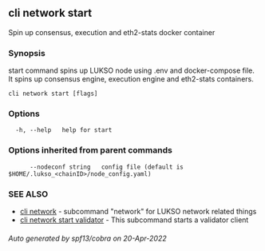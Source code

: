 ## cli network start

Spin up consensus, execution and eth2-stats docker container

### Synopsis

start command spins up LUKSO node using .env and docker-compose file. It spins up
consensus engine, execution engine and eth2-stats containers.

```
cli network start [flags]
```

### Options

```
  -h, --help   help for start
```

### Options inherited from parent commands

```
      --nodeconf string   config file (default is $HOME/.lukso_<chainID>/node_config.yaml)
```

### SEE ALSO

* [cli network](cli_network.md)	 - subcommand "network" for LUKSO network related things
* [cli network start validator](cli_network_start_validator.md)	 - This subcommand starts a validator client

###### Auto generated by spf13/cobra on 20-Apr-2022
